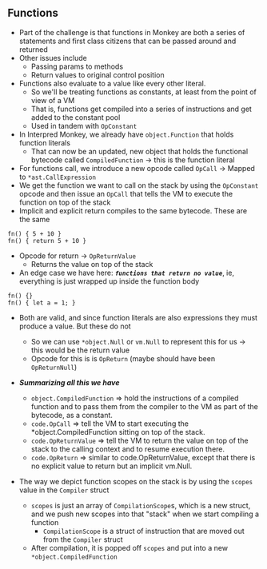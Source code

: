 ## Functions
- Part of the challenge is that functions in Monkey are both a series of statements and first class citizens that can be passed around and returned
- Other issues include
    - Passing params to methods
    - Return values to original control position
- Functions also evaluate to a value like every other literal. 
    - So we'll be treating functions as constants, at least from the point of view of a VM
    - That is, functions get compiled into a series of instructions and get added to the constant pool
    - Used in tandem with `OpConstant`
- In Interpred Monkey, we already have `object.Function` that holds function literals
    - That can now be an updated, new object that holds the functional bytecode called `CompiledFunction` -> this is the function literal
- For functions call, we introduce a new opcode called `OpCall` -> Mapped to `*ast.CallExpression`
- We get the function we want to call on the stack by using the `OpConstant` opcode and then issue an `OpCall` that tells the VM to execute the function on top of the stack
- Implicit and explicit return compiles to the same bytecode. These are the same
```
fn() { 5 + 10 }
fn() { return 5 + 10 }
```
- Opcode for return -> `OpReturnValue`
    - Returns the value on top of the stack 
- An edge case we have here: ***`functions that return no value`***, ie, everything is just wrapped up inside the function body
``` 
fn() {}
fn() { let a = 1; }
```
- Both are valid, and since function literals are also expressions they must produce a value. But these do not
    - So we can use `*object.Null` or `vm.Null` to represent this for us -> this would be the return value
    - Opcode for this is is `OpReturn` (maybe should have been `OpReturnNull`)

- ***Summarizing all this we have***
    - `object.CompiledFunction` => hold the instructions of a compiled function and to pass them from the compiler to the VM as part of the bytecode, as a constant.
    - `code.OpCall` => tell the VM to start executing the *object.CompiledFunction sitting on top of the stack.
    - `code.OpReturnValue` => tell the VM to return the value on top of the stack to the calling context and to resume execution there.
    - `code.OpReturn` => similar to code.OpReturnValue, except that there is no explicit value to return but an implicit vm.Null.

- The way we depict function scopes on the stack is by using the `scopes` value in the `Compiler` struct
    - `scopes` is just an array of `CompilationScope`s, which is a new struct, and we push new scopes into that "stack" when we start compiling a function
        - `CompilationScope` is a struct of instruction that are moved out from the `Compiler` struct
    - After compilation, it is popped off `scopes` and put into a new `*object.CompiledFunction`